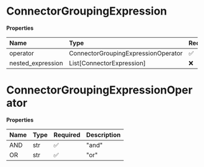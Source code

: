 # ConnectorGroupingExpression

**Properties**

| Name              | Type                                | Required | Description |
| :---------------- | :---------------------------------- | :------- | :---------- |
| operator          | ConnectorGroupingExpressionOperator | ✅       |             |
| nested_expression | List[ConnectorExpression]           | ❌       |             |

# ConnectorGroupingExpressionOperator

**Properties**

| Name | Type | Required | Description |
| :--- | :--- | :------- | :---------- |
| AND  | str  | ✅       | "and"       |
| OR   | str  | ✅       | "or"        |

